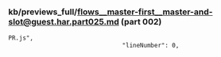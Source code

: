 ### kb/previews_full/flows__master-first__master-and-slot@guest.har.part025.md (part 002)

```md
PR.js",
                                "lineNumber": 0,
            
```

```
